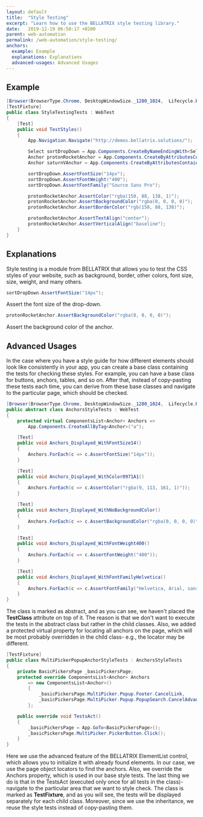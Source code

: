 ```yaml
---
layout: default
title:  "Style Testing"
excerpt: "Learn how to use the BELLATRIX style testing library."
date:   2019-12-19 06:50:17 +0200
parent: web-automation
permalink: /web-automation/style-testing/
anchors:
  example: Example
  explanations: Explanations
  advanced-usages: Advanced Usages
---
```

Example
-------
```csharp
[Browser(BrowserType.Chrome, DesktopWindowSize._1280_1024,  Lifecycle.RestartEveryTime)]
[TestFixture]
public class StyleTestingTests : WebTest
{
    [Test]
    public void TestStyles()
    {
        App.Navigation.Navigate("http://demos.bellatrix.solutions/");

        Select sortDropDown = App.Components.CreateByNameEndingWith<Select>("orderby");
        Anchor protonRocketAnchor = App.Components.CreateByAttributesContaining<Anchor>("href", "/proton-rocket/");
        Anchor saturnVAnchor = App.Components.CreateByAttributesContaining<Anchor>("href", "/saturn-v/");

        sortDropDown.AssertFontSize("14px");
        sortDropDown.AssertFontWeight("400");
        sortDropDown.AssertFontFamily("Source Sans Pro");

        protonRocketAnchor.AssertColor("rgba(150, 88, 138, 1)");
        protonRocketAnchor.AssertBackgroundColor("rgba(0, 0, 0, 0)");
        protonRocketAnchor.AssertBorderColor("rgb(150, 88, 138)");

        protonRocketAnchor.AssertTextAlign("center");
        protonRocketAnchor.AssertVerticalAlign("baseline");
    }
}
```

Explanations
-------
Style testing is a module from BELLATRIX that allows you to test the CSS styles of your website, such as background, border, other colors, font size, size, weight, and many others.
```csharp
sortDropDown.AssertFontSize("14px");
```
Assert the font size of the drop-down.
```csharp
protonRocketAnchor.AssertBackgroundColor("rgba(0, 0, 0, 0)");
```
Assert the background color of the anchor.

Advanced Usages
------------
 In the case where you have a style guide for how different elements should look like consistently in your app, you can create a base class containing the tests for checking these styles. For example, you can have a base class for buttons, anchors, tables, and so on. After that, instead of copy-pasting these tests each time, you can derive from these base classes and navigate to the particular page, which should be checked.
```csharp
[Browser(BrowserType.Chrome, DesktopWindowSize._1280_1024,  Lifecycle.RestartEveryTime)]
public abstract class AnchorsStyleTests : WebTest
{
    protected virtual ComponentsList<Anchor> Anchors =>
        App.Components.CreateAllByTag<Anchor>("a");

    [Test]
    public void Anchors_Displayed_WithFontSize14()
    {
        Anchors.ForEach(c => c.AssertFontSize("14px"));
    }

    [Test]
    public void Anchors_Displayed_WithColor0971A1()
    {
        Anchors.ForEach(c => c.AssertColor("rgba(9, 113, 161, 1)"));
    }

    [Test]
    public void Anchors_Displayed_WithNoBackgroundColor()
    {
        Anchors.ForEach(c => c.AssertBackgroundColor("rgba(0, 0, 0, 0)"));
    }

    [Test]
    public void Anchors_Displayed_WithFontWeight400()
    {
        Anchors.ForEach(c => c.AssertFontWeight("400"));
    }

    [Test]
    public void Anchors_Displayed_WithFontFamilyHelvetica()
    {
        Anchors.ForEach(c => c.AssertFontFamily("Helvetica, Arial, sans-serif"));
    }
}
```
 The class is marked as abstract, and as you can see, we haven't placed the **TestClass** attribute on top of it. The reason is that we don't want to execute the tests in the abstract class but rather in the child classes. Also, we added a protected virtual property for locating all anchors on the page, which will be most probably overridden in the child class- e.g., the locator may be different.
```csharp
[TestFixture]
public class MultiPickerPopupAnchorStyleTests : AnchorsStyleTests
{
    private BasicPickersPage _basicPickersPage;
    protected override ComponentsList<Anchor> Anchors
        => new ComponentsList<Anchor>()
        {
            _basicPickersPage.MultiPicker.Popup.Footer.CancelLink,
            _basicPickersPage.MultiPicker.Popup.PopupSearch.CancelAdvancedSearchLink,
        };

    public override void TestsAct()
    {
        _basicPickersPage = App.GoTo<BasicPickersPage>();
        _basicPickersPage.MultiPicker.PickerButton.Click();
    }
}
```
Here we use the advanced feature of the BELLATRIX ElementList control, which allows you to initialize it with already found elements. In our case, we use the page object locators to find the anchors. Also, we override the Anchors property, which is used in our base style tests. The last thing we do is that in the TestsAct (executed only once for all tests in the class)- navigate to the particular area that we want to style check.
 The class is marked as **TestFixture**, and as you will see, the tests will be displayed separately for each child class. Moreover, since we use the inheritance, we reuse the style tests instead of copy-pasting them.